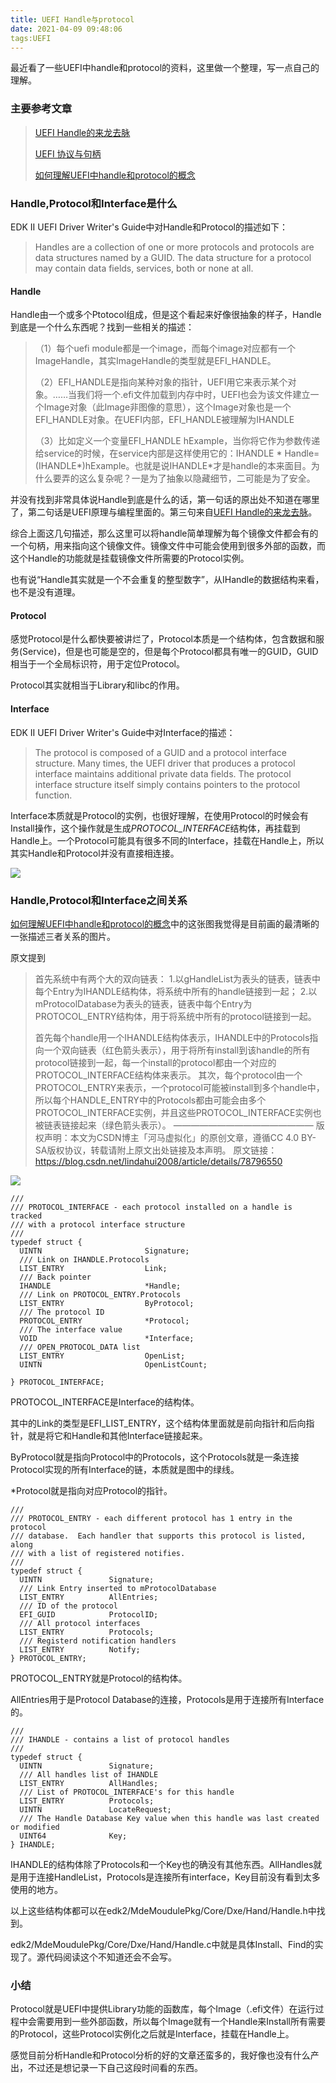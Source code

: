 ```yaml
---
title: UEFI Handle与protocol
date: 2021-04-09 09:48:06
tags:UEFI
---
```


最近看了一些UEFI中handle和protocol的资料，这里做一个整理，写一点自己的理解。

<!--more-->

### 主要参考文章

> [UEFI Handle的来龙去脉](https://harmonyhu.com/2010/11/18/UEFI-Handle/)
>
> [UEFI 协议与句柄](https://blog.csdn.net/robinsongsog/article/details/98849049?spm=1001.2014.3001.5501)
>
> [如何理解UEFI中handle和protocol的概念](https://blog.csdn.net/lindahui2008/article/details/78796550)



### Handle,Protocol和Interface是什么

EDK II UEFI Driver Writer's Guide中对Handle和Protocol的描述如下：

> Handles are a collection of one or more protocols and protocols are data structures named by a GUID. The data structure for a protocol may contain data fields, services, both or none at all.

#### Handle

Handle由一个或多个Ptotocol组成，但是这个看起来好像很抽象的样子，Handle到底是一个什么东西呢？找到一些相关的描述：

> （1）每个uefi module都是一个image，而每个image对应都有一个ImageHandle，其实ImageHandle的类型就是EFI_HANDLE。
>
> （2）EFI_HANDLE是指向某种对象的指针，UEFI用它来表示某个对象。……当我们将一个.efi文件加载到内存中时，UEFI也会为该文件建立一个Image对象（此Image非图像的意思），这个Image对象也是一个EFI_HANDLE对象。在UEFI内部，EFI_HANDLE被理解为IHANDLE
>
> （3）比如定义一个变量EFI_HANDLE hExample，当你将它作为参数传递给service的时候，在service内部是这样使用它的：IHANDLE * Handle=(IHANDLE*)hExample。也就是说IHANDLE*才是handle的本来面目。为什么要弄的这么复杂呢？一是为了抽象以隐藏细节，二可能是为了安全。

并没有找到非常具体说Handle到底是什么的话，第一句话的原出处不知道在哪里了，第二句话是UEFI原理与编程里面的。第三句来自[UEFI Handle的来龙去脉](https://harmonyhu.com/2010/11/18/UEFI-Handle/)。

综合上面这几句描述，那么这里可以将handle简单理解为每个镜像文件都会有的一个句柄，用来指向这个镜像文件。镜像文件中可能会使用到很多外部的函数，而这个Handle的功能就是挂载镜像文件所需要的Protocol实例。

也有说“Handle其实就是一个不会重复的整型数字”，从IHandle的数据结构来看，也不是没有道理。

#### Protocol

感觉Protocol是什么都快要被讲烂了，Protocol本质是一个结构体，包含数据和服务(Service)，但是也可能是空的，但是每个Protocol都具有唯一的GUID，GUID相当于一个全局标识符，用于定位Protocol。

Protocol其实就相当于Library和libc的作用。

#### Interface

EDK II UEFI Driver Writer's Guide中对Interface的描述：

> The protocol is composed of a GUID and a protocol interface structure.
> Many times, the UEFI driver that produces a protocol interface maintains additional private data fields. The protocol interface structure itself simply contains pointers to the protocol function. 

Interface本质就是Protocol的实例，也很好理解，在使用Protocol的时候会有Install操作，这个操作就是生成*PROTOCOL_INTERFACE*结构体，再挂载到Handle上。一个Protocol可能具有很多不同的Interface，挂载在Handle上，所以其实Handle和Protocol并没有直接相连接。

![](image1.ipg)

### Handle,Protocol和Interface之间关系

[如何理解UEFI中handle和protocol的概念](https://blog.csdn.net/lindahui2008/article/details/78796550)中的这张图我觉得是目前画的最清晰的一张描述三者关系的图片。

原文提到

> 首先系统中有两个大的双向链表：
> 1.以gHandleList为表头的链表，链表中每个Entry为IHANDLE结构体，将系统中所有的handle链接到一起；
> 2.以mProtocolDatabase为表头的链表，链表中每个Entry为PROTOCOL_ENTRY结构体，用于将系统中所有的protocol链接到一起。
>
> 首先每个handle用一个IHANDLE结构体表示，IHANDLE中的Protocols指向一个双向链表（红色箭头表示），用于将所有install到该handle的所有protocol链接到一起，每一个install的protocol都由一个对应的PROTOCOL_INTERFACE结构体来表示。
> 其次，每个protocol由一个PROTOCOL_ENTRY来表示，一个protocol可能被install到多个handle中，所以每个HANDLE_ENTRY中的Protocols都由可能会由多个PROTOCOL_INTERFACE实例，并且这些PROTOCOL_INTERFACE实例也被链表链接起来（绿色箭头表示）。
> ————————————————
> 版权声明：本文为CSDN博主「河马虚拟化」的原创文章，遵循CC 4.0 BY-SA版权协议，转载请附上原文出处链接及本声明。
> 原文链接：https://blog.csdn.net/lindahui2008/article/details/78796550

![](image2.jpg)

```
///
/// PROTOCOL_INTERFACE - each protocol installed on a handle is tracked
/// with a protocol interface structure
///
typedef struct {
  UINTN                       Signature;
  /// Link on IHANDLE.Protocols
  LIST_ENTRY                  Link;   
  /// Back pointer
  IHANDLE                     *Handle;  
  /// Link on PROTOCOL_ENTRY.Protocols
  LIST_ENTRY                  ByProtocol; 
  /// The protocol ID
  PROTOCOL_ENTRY              *Protocol;  
  /// The interface value
  VOID                        *Interface; 
  /// OPEN_PROTOCOL_DATA list
  LIST_ENTRY                  OpenList;       
  UINTN                       OpenListCount;

} PROTOCOL_INTERFACE;
```

PROTOCOL_INTERFACE是Interface的结构体。

其中的Link的类型是EFI_LIST_ENTRY，这个结构体里面就是前向指针和后向指针，就是将它和Handle和其他Interface链接起来。

ByProtocol就是指向Protocol中的Protocols，这个Protocols就是一条连接Protocol实现的所有Interface的链，本质就是图中的绿线。

*Protocol就是指向对应Protocol的指针。

```
///
/// PROTOCOL_ENTRY - each different protocol has 1 entry in the protocol
/// database.  Each handler that supports this protocol is listed, along
/// with a list of registered notifies.
///
typedef struct {
  UINTN               Signature;
  /// Link Entry inserted to mProtocolDatabase
  LIST_ENTRY          AllEntries;  
  /// ID of the protocol
  EFI_GUID            ProtocolID;  
  /// All protocol interfaces
  LIST_ENTRY          Protocols;     
  /// Registerd notification handlers
  LIST_ENTRY          Notify;                 
} PROTOCOL_ENTRY;
```

PROTOCOL_ENTRY就是Protocol的结构体。

AllEntries用于是Protocol Database的连接，Protocols是用于连接所有Interface的。

```
///
/// IHANDLE - contains a list of protocol handles
///
typedef struct {
  UINTN               Signature;
  /// All handles list of IHANDLE
  LIST_ENTRY          AllHandles;
  /// List of PROTOCOL_INTERFACE's for this handle
  LIST_ENTRY          Protocols;      
  UINTN               LocateRequest;
  /// The Handle Database Key value when this handle was last created or modified
  UINT64              Key;
} IHANDLE;
```

IHANDLE的结构体除了Protocols和一个Key也的确没有其他东西。AllHandles就是用于连接HandleList，Protocols是连接所有interface，Key目前没有看到太多使用的地方。

以上这些结构体都可以在edk2/MdeMoudulePkg/Core/Dxe/Hand/Handle.h中找到。

edk2/MdeMoudulePkg/Core/Dxe/Hand/Handle.c中就是具体Install、Find的实现了。源代码阅读这个不知道还会不会写。



### 小结

Protocol就是UEFI中提供Library功能的函数库，每个Image（.efi文件）在运行过程中会需要用到一些外部函数，所以每个Image就有一个Handle来Install所有需要的Protocol，这些Protocol实例化之后就是Interface，挂载在Handle上。

感觉目前分析Handle和Protocol分析的好的文章还蛮多的，我好像也没有什么产出，不过还是想记录一下自己这段时间看的东西。